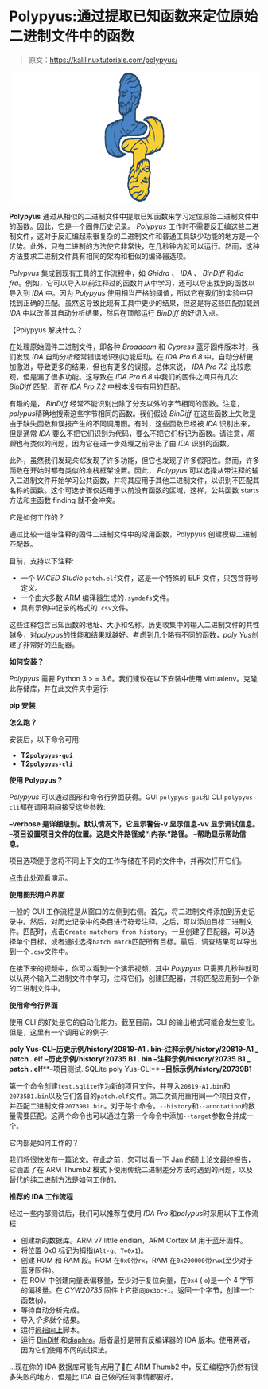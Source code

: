 # Polypyus:通过提取已知函数来定位原始二进制文件中的函数

> 原文：<https://kalilinuxtutorials.com/polypyus/>

[![Polypyus : Locate Functions In Raw Binaries By Extracting Known Functions](img/03d1e8040b5e6692429224f4d3033988.png "Polypyus : Locate Functions In Raw Binaries By Extracting Known Functions")](https://1.bp.blogspot.com/-Qksf8zomnW4/X3h4CvYf2OI/AAAAAAAAHtw/veFdqxJdjeMLDDKFuoh4OEYCfWbLh9_1wCLcBGAsYHQ/s728/Polypyus-svg.png)

**Polypyus** 通过从相似的二进制文件中提取已知函数来学习定位原始二进制文件中的函数。因此，它是一个固件历史记录。 *Polypyus* 工作时不需要反汇编这些二进制文件，这对于反汇编起来很复杂的二进制文件和普通工具缺少功能的地方是一个优势。此外，只有二进制的方法使它非常快，在几秒钟内就可以运行。然而，这种方法要求二进制文件具有相同的架构和相似的编译器选项。

*Polypyus* 集成到现有工具的工作流程中，如 *Ghidra* 、 *IDA* 、 *BinDiff* 和*dia fra*。例如，它可以导入以前注释过的函数并从中学习，还可以导出找到的函数以导入到 *IDA* 中。因为 *Polypyus* 使用相当严格的阈值，所以它在我们的实验中只找到正确的匹配。虽然这导致比现有工具中更少的结果，但这是将这些匹配加载到 *IDA* 中以改善其自动分析结果，然后在顶部运行 *BinDiff* 的好切入点。

【Polypyus 解决什么？

在处理原始固件二进制文件，即各种 *Broadcom* 和 *Cypress* 蓝牙固件版本时，我们发现 *IDA* 自动分析经常错误地识别功能启动。在 *IDA Pro 6.8* 中，自动分析更加激进，导致更多的结果，但也有更多的误报。总体来说， *IDA Pro 7.2* 比较悲观，但是漏了很多功能。这导致在 *IDA Pro 6.8* 中我们的固件之间只有几次 *BinDiff* 匹配，而在 *IDA Pro 7.2* 中根本没有有用的匹配。

有趣的是， *BinDiff* 经常不能识别出除了分支以外的字节相同的函数。注意，*polypus*精确地搜索这些字节相同的函数。我们假设 *BinDiff* 在这些函数上失败是由于缺失函数和误报产生的不同调用图。有时，这些函数已经被 *IDA* 识别出来，但是通常 *IDA* 要么不把它们识别为代码，要么不把它们标记为函数。请注意，*隔膜*也有类似的问题，因为它在进一步处理之前导出了由 *IDA* 识别的函数。

此外，虽然我们发现*失忆*发现了许多功能，但它也发现了许多假阳性。然而，许多函数在开始时都有类似的堆栈框架设置。因此， *Polypyus* 可以选择从带注释的输入二进制文件开始学习公共函数，并将其应用于其他二进制文件，以识别不匹配其名称的函数。这个可选步骤仅适用于以前没有函数的区域，这样，公共函数 starts 方法和主函数 finding 就不会冲突。

它是如何工作的？

通过比较一组带注释的固件二进制文件中的常用函数，Polypyus 创建模糊二进制匹配器。

目前，支持以下注释:

*   一个 *WICED Studio* `patch.elf`文件，这是一个特殊的 ELF 文件，只包含符号定义。
*   一个由大多数 ARM 编译器生成的`.symdefs`文件。
*   具有示例中记录的格式的`.csv`文件。

这些注释包含已知函数的地址、大小和名称。历史收集中的输入二进制文件的共性越多，对*polypus*的性能和结果就越好。考虑到几个略有不同的函数，*poly Yus*创建了非常好的匹配器。

**如何安装？**

*Polypyus* 需要 Python 3 > = 3.6。我们建议在以下安装中使用 virtualenv。克隆此存储库，并在此文件夹中运行:

**pip 安装**

**怎么跑？**

安装后，以下命令可用:

*   **T2`polypyus-gui`**
*   **T2`polypyus-cli`**

**使用 Polypyus？**

*Polypyus* 可以通过图形和命令行界面获得。GUI `polypyus-gui`和 CLI `polypyus-cli`都在调用期间接受这些参数:

**–verbose 是详细级别。默认情况下，它显示警告-v 显示信息-vv 显示调试信息。**
**–项目设置项目文件的位置。这是文件路径或“:内存:”路径。**
**–帮助显示帮助信息。**

项目选项便于您将不同上下文的工作存储在不同的文件中，并再次打开它们。

[点击此处](https://github.com/seemoo-lab/polypyus/blob/master/doc/gui_demo.mp4)观看演示。

**使用图形用户界面**

一般的 GUI 工作流程是从窗口的左侧到右侧。首先，将二进制文件添加到历史记录中。然后，对历史记录中的条目进行符号注释。之后，可以添加目标二进制文件。匹配时，点击`Create matchers from history`。一旦创建了匹配器，可以选择单个目标，或者通过选择`batch match`匹配所有目标。最后，调查结果可以导出到一个`.csv`文件中。

在接下来的视频中，你可以看到一个演示视频，其中 *Polypyus* 只需要几秒钟就可以从两个输入二进制文件中学习，注释它们，创建匹配器，并将匹配应用到一个新的二进制文件中。

**使用命令行界面**

使用 CLI 的好处是它的自动化能力。截至目前，CLI 的输出格式可能会发生变化。但是，这里有一个调用它的例子:

**poly Yus-CLI–历史示例/history/20819-A1 . bin–注释示例/history/20819-A1 _ patch . elf**
**–历史示例/history/20735 B1 . bin**
**–注释示例/history/20735 B1 _ patch . elf****–项目测试. SQLite poly Yus-CLI**
**–目标示例/history/20739B1**

第一个命令创建`test.sqlite`作为新的项目文件，并导入`20819-A1.bin`和`20735B1.bin`以及它们各自的`patch.elf`文件。第二次调用重用同一个项目文件，并匹配二进制文件`20739B1.bin`。对于每个命令，`--history`和`--annotation`的数量需要匹配。这两个命令也可以通过在第一个命令中添加`--target`参数合并成一个。

它内部是如何工作的？

我们将很快发布一篇论文。在此之前，您可以看一下 [Jan 的硕士论文最终报告](https://github.com/seemoo-lab/polypyus/blob/master/doc/jan_msc-final-presentation.pdf)，它涵盖了在 ARM Thumb2 模式下使用传统二进制差分方法时遇到的问题，以及替代的纯二进制方法是如何工作的。

**推荐的 IDA 工作流程**

经过一些内部测试后，我们可以推荐在使用 *IDA Pro* 和*polypus*时采用以下工作流程:

*   创建新的数据库。ARM v7 little endian，ARM Cortex M 用于蓝牙固件。
*   将位置 0x0 标记为拇指(`Alt-g`、`T=0x1`)。
*   创建 ROM 和 RAM 段。ROM 在`0x0`带`rx`，RAM 在`0x200000`带`rwx`(至少对于蓝牙固件)。
*   在 ROM 中创建向量表偏移量，至少对于复位向量，在`0x4` ( `o`)是一个 4 字节的偏移量。在 *CYW20735* 固件上它指向`0x3bc+1`。返回一个字节，创建一个函数(`p`)。
*   等待自动分析完成。
*   导入*个多肽*个结果。
*   运行[拇指向上](https://github.com/CheckPointSW/Karta/blob/master/src/thumbs_up/thumbs_up_firmware.py)脚本。
*   运行 [BinDiff](https://www.zynamics.com/bindiff.html) 和[diaphra](http://diaphora.re/)。后者最好是带有反编译器的 IDA 版本。使用两者，因为它们使用不同的试探法。

…现在你的 IDA 数据库可能有点用了🙂在 ARM Thumb2 中，反汇编程序仍然有很多失败的地方，但是比 IDA 自己做的任何事情都要好。